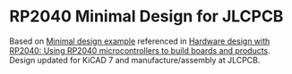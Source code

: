 # RP2040 Minimal Design for JLCPCB
Based on [Minimal design example](https://datasheets.raspberrypi.com/rp2040/Minimal-KiCAD.zip) referenced in [Hardware design with RP2040: Using RP2040 microcontrollers to build boards and products](https://datasheets.raspberrypi.com/rp2040/hardware-design-with-rp2040.pdf).  Design updated for KiCAD 7 and manufacture/assembly at JLCPCB.
